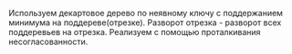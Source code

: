 Используем декартовое дерево по неявному ключу с поддержанием минимума на поддереве(отрезке). Разворот отрезка - разворот всех поддеревьев на отрезка. Реализуем с помощью проталкивания несогласованности. 

